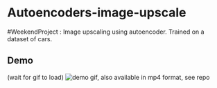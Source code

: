 # Autoencoders-image-upscale
#WeekendProject : Image upscaling using autoencoder. Trained on a dataset of cars.

## Demo  
(wait for gif to load)
![demo gif, also available in mp4 format, see repo](demo.gif)
